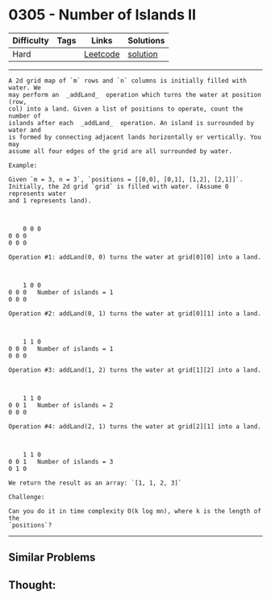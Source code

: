 # 0305 - Number of Islands II

Difficulty  | Tags | Links | Solutions
----------- | ---- | ----- | -----
Hard |  | [Leetcode](https://leetcode.com/problems/number-of-islands-ii) | [solution](https://leetcode.com/problems/number-of-islands-ii/solution/)


-----------

```
A 2d grid map of `m` rows and `n` columns is initially filled with water. We
may perform an  _addLand_  operation which turns the water at position (row,
col) into a land. Given a list of positions to operate, count the number of
islands after each  _addLand_  operation. An island is surrounded by water and
is formed by connecting adjacent lands horizontally or vertically. You may
assume all four edges of the grid are all surrounded by water.

Example:

Given `m = 3, n = 3`, `positions = [[0,0], [0,1], [1,2], [2,1]]`.
Initially, the 2d grid `grid` is filled with water. (Assume 0 represents water
and 1 represents land).



    0 0 00 0 00 0 0

Operation #1: addLand(0, 0) turns the water at grid[0][0] into a land.



    1 0 00 0 0   Number of islands = 10 0 0

Operation #2: addLand(0, 1) turns the water at grid[0][1] into a land.



    1 1 00 0 0   Number of islands = 10 0 0

Operation #3: addLand(1, 2) turns the water at grid[1][2] into a land.



    1 1 00 0 1   Number of islands = 20 0 0

Operation #4: addLand(2, 1) turns the water at grid[2][1] into a land.



    1 1 00 0 1   Number of islands = 30 1 0

We return the result as an array: `[1, 1, 2, 3]`

Challenge:

Can you do it in time complexity O(k log mn), where k is the length of the
`positions`?
```

-----------


## Similar Problems




## Thought:
